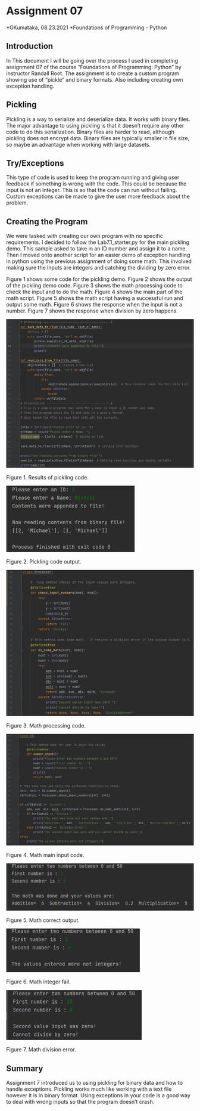 # Assignment 07
*GKumataka, 08.23.2021
*Foundations of Programming - Python

## Introduction
In This document I will be going over the process I used in completing assignment 07 of the course “Foundations of Programming: Python” by instructor Randall Root.  The assignment is to create a custom program showing use of “pickle” and binary formats.  Also including creating own exception handling.  

## Pickling
Pickling is a way to serialize and deserialize data.  It works with binary files.  The major advantage to using pickling is that it doesn’t require any other code to do this serialization.  Binary files are harder to read, although pickling does not encrypt data.  Binary files are typically smaller in file size, so maybe an advantage when working with large datasets.

## Try/Exceptions
This type of code is used to keep the program running and giving user feedback if something is wrong with the code.  This could be because the input is not an integer.  This is so that the code can run without failing.  Custom exceptions can be made to give the user more feedback about the problem.

## Creating the Program
We were tasked with creating our own program with no specific requirements.  I decided to follow the Lab7.1_starter.py for the main pickling demo.  This sample asked to take in an ID number and assign it to a name.  Then I moved onto another script for an easier demo of exception handling in python using the previous assignment of doing some math.  This involved making sure the inputs are integers and catching the dividing by zero error.

Figure 1 shows some code for the pickling demo. Figure 2 shows the output of the pickling demo code.  Figure 3 shows the math processing code to check the input and to do the math.  Figure 4 shows the main part of the math script.  Figure 5 shows the math script having a successful run and output some math.  Figure 6 shows the response when the input is not a number.  Figure 7 shows the response when division by zero happens.

![Pickling code](https://github.com/Kumatakasan/IntroToProg-Python-Mod07/blob/main/docs/Pickling_Code.PNG)

Figure 1. Results of pickling code.

![Pickling code output](https://github.com/Kumatakasan/IntroToProg-Python-Mod07/blob/main/docs/Pickling_Output.PNG)

Figure 2. Pickling code output.

![Math processing code](https://github.com/Kumatakasan/IntroToProg-Python-Mod07/blob/main/docs/Math_Processor_Code.PNG)

Figure 3. Math processing code.

![Math main input code](https://github.com/Kumatakasan/IntroToProg-Python-Mod07/blob/main/docs/Math_Main_Input_Code.PNG) 

Figure 4. Math main input code.

![Math correct output](https://github.com/Kumatakasan/IntroToProg-Python-Mod07/blob/main/docs/Math_Correct_Output.PNG)

Figure 5. Math correct output.

![Math integer fail](https://github.com/Kumatakasan/IntroToProg-Python-Mod07/blob/main/docs/Integer_Fail.PNG) 

Figure 6. Math integer fail.

![Math division error](https://github.com/Kumatakasan/IntroToProg-Python-Mod07/blob/main/docs/Math_DivisionError.PNG)

Figure 7. Math division error.

## Summary
Assignment 7 introduced us to using pickling for binary data and how to handle exceptions.  Pickling works much like working with a text file however it is in binary format.  Using exceptions in your code is a good way to deal with wrong inputs so that the program doesn’t crash.  
